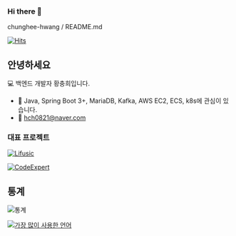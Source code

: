 ### Hi there 👋

chunghee-hwang / README.md

[![Hits](https://hits.seeyoufarm.com/api/count/incr/badge.svg?url=https%3A%2F%2Fgithub.com%2Fchunghee-hwang%2Fhit-counter&count_bg=%2379C83D&title_bg=%23555555&icon=github.svg&icon_color=%23E7E7E7&title=totalCount&edge_flat=false)](https://hits.seeyoufarm.com)

## 안녕하세요

:computer: 백엔드 개발자 황충희입니다.

 - :hammer: Java, Spring Boot 3+, MariaDB, Kafka, AWS EC2, ECS, k8s에 관심이 있습니다.
 - :email: hch0821@naver.com

### 대표 프로젝트
[![Lifusic](https://github-readme-stats.vercel.app/api/pin/?username=chunghee-hwang&repo=lifusic)](https://github.com/chunghee-hwang/lifusic)

[![CodeExpert](https://github-readme-stats.vercel.app/api/pin/?username=chunghee-hwang&repo=CodeExpert)](https://github.com/chunghee-hwang/CodeExpert)


## 통계

![통계](https://github-readme-stats.vercel.app/api?username=chunghee-hwang&show_icons=true&hide_rank=true)

[![가장 많이 사용한 언어](https://github-readme-stats.vercel.app/api/top-langs/?username=chunghee-hwang)](https://github.com/chunghee-hwang/github-readme-stats)
